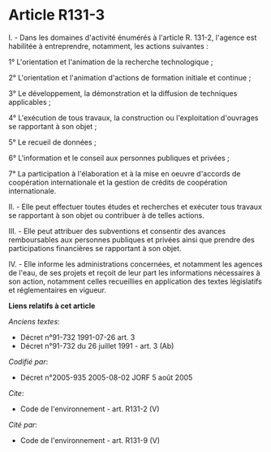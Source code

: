 # Article R131-3

I. - Dans les domaines d'activité énumérés à l'article R. 131-2, l'agence est habilitée à entreprendre, notamment, les
actions suivantes :

1° L'orientation et l'animation de la recherche technologique ;

2° L'orientation et l'animation d'actions de formation initiale et continue ;

3° Le développement, la démonstration et la diffusion de techniques applicables ;

4° L'exécution de tous travaux, la construction ou l'exploitation d'ouvrages se rapportant à son objet ;

5° Le recueil de données ;

6° L'information et le conseil aux personnes publiques et privées ;

7° La participation à l'élaboration et à la mise en oeuvre d'accords de coopération internationale et la gestion de crédits
de coopération internationale.

II. - Elle peut effectuer toutes études et recherches et exécuter tous travaux se rapportant à son objet ou contribuer à de
telles actions.

III. - Elle peut attribuer des subventions et consentir des avances remboursables aux personnes publiques et privées ainsi
que prendre des participations financières se rapportant à son objet.

IV. - Elle informe les administrations concernées, et notamment les agences de l'eau, de ses projets et reçoit de leur part
les informations nécessaires à son action, notamment celles recueillies en application des textes législatifs et
réglementaires en vigueur.

**Liens relatifs à cet article**

_Anciens textes_:

  - Décret n°91-732 1991-07-26 art. 3
  - Décret n°91-732 du 26 juillet 1991 - art. 3 (Ab)

_Codifié par_:

  - Décret n°2005-935 2005-08-02 JORF 5 août 2005

_Cite_:

  - Code de l'environnement - art. R131-2 (V)

_Cité par_:

  - Code de l'environnement - art. R131-9 (V)
